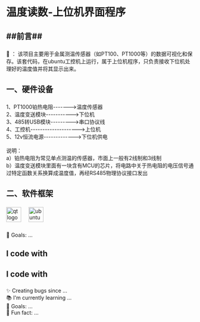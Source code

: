 <h1 align="left">温度读数-上位机界面程序</h1>

###

<h2 align="left">##前言##</h2>

###

<p align="left">🎯 ： 该项目主要用于金属测温传感器（如PT100、PT1000等）的数据可视化和保存。该套代码，在ubuntu工控机上运行，属于上位机程序，只负责接收下位机处理好的温度值并将其显示出来。</p>

###

<h2 align="left">一、硬件设备</h2>

###

<p align="left">1、PT1000铂热电阻------->温度传感器<br>2、温度变送模块----------->下位机<br>3、485转USB模块--------->串口协议线<br>4、工控机-------------------->上位机<br>5、12v恒流电源------------->下位机供电<br><br>说明：<br>a）铂热电阻为常见单点测温的传感器，市面上一般有2线制和3线制<br>b）温度变送模块里面有一块含有MCU的芯片，将电路中关于热电阻的电压信号通过特定函数关系换算成温度值，再经RS485物理协议接口发出</p>

###

<h2 align="left">二、软件框架</h2>

###

<div align="left">
  <img src="https://cdn.jsdelivr.net/gh/devicons/devicon/icons/qt/qt-original.svg" height="40" alt="qt logo"  />
  <img width="12" />
  <img src="https://cdn.jsdelivr.net/gh/devicons/devicon/icons/ubuntu/ubuntu-plain.svg" height="40" alt="ubuntu logo"  />
</div>

###

<p align="left">🎯 Goals: ...</p>

###

<h2 align="left">I code with</h2>

###

<h2 align="left">I code with</h2>

###

<p align="left">✨ Creating bugs since ...<br>📚 I'm currently learning ...<br>🎯 Goals: ...<br>🎲 Fun fact: ...</p>

###
